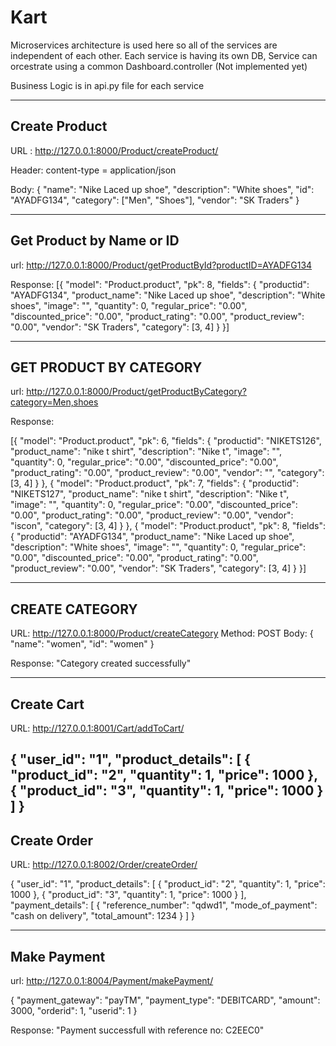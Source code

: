 # Kart



Microservices architecture is used here so all of the services are independent of each other.
Each service is having its own DB,
Service can orcestrate using a common Dashboard.controller (Not implemented yet)


Business Logic is in api.py file for each service


----------------------------------------------------
Create Product
--------------------------------------------------
URL : http://127.0.0.1:8000/Product/createProduct/

Header: content-type = application/json

Body: 
{
"name": "Nike Laced up shoe",
"description": "White shoes",
"id": "AYADFG134",
"category": ["Men", "Shoes"],
"vendor": "SK Traders"
}

---------------------------------------------------
Get Product by Name or ID
---------------------------------------------------
url: http://127.0.0.1:8000/Product/getProductById?productID=AYADFG134

Response:
[{
  "model": "Product.product",
  "pk": 8,
  "fields": {
    "productid": "AYADFG134",
    "product_name": "Nike Laced up shoe",
    "description": "White shoes",
    "image": "",
    "quantity": 0,
    "regular_price": "0.00",
    "discounted_price": "0.00",
    "product_rating": "0.00",
    "product_review": "0.00",
    "vendor": "SK Traders",
    "category": [3, 4]
  }
}]

-----------------------------------------------------
GET PRODUCT BY CATEGORY
------------------------------------------------------
url: http://127.0.0.1:8000/Product/getProductByCategory?category=Men,shoes

Response: 

[{
  "model": "Product.product",
  "pk": 6,
  "fields": {
    "productid": "NIKETS126",
    "product_name": "nike t shirt",
    "description": "Nike t",
    "image": "",
    "quantity": 0,
    "regular_price": "0.00",
    "discounted_price": "0.00",
    "product_rating": "0.00",
    "product_review": "0.00",
    "vendor": "",
    "category": [3, 4]
  }
}, {
  "model": "Product.product",
  "pk": 7,
  "fields": {
    "productid": "NIKETS127",
    "product_name": "nike t shirt",
    "description": "Nike t",
    "image": "",
    "quantity": 0,
    "regular_price": "0.00",
    "discounted_price": "0.00",
    "product_rating": "0.00",
    "product_review": "0.00",
    "vendor": "iscon",
    "category": [3, 4]
  }
}, {
  "model": "Product.product",
  "pk": 8,
  "fields": {
    "productid": "AYADFG134",
    "product_name": "Nike Laced up shoe",
    "description": "White shoes",
    "image": "",
    "quantity": 0,
    "regular_price": "0.00",
    "discounted_price": "0.00",
    "product_rating": "0.00",
    "product_review": "0.00",
    "vendor": "SK Traders",
    "category": [3, 4]
  }
}]

---------------------------------------------------
CREATE CATEGORY
----------------------------------------------------
URL: http://127.0.0.1:8000/Product/createCategory
Method: POST
Body:
{
"name": "women",
"id": "women"
}

Response: "Category created successfully"


----------------------------------------------------
Create Cart
----------------------------------------------------

URL: http://127.0.0.1:8001/Cart/addToCart/

{
	"user_id": "1",
	"product_details": [
		{
			"product_id": "2",
			"quantity": 1,
			"price": 1000
		},
		{
			"product_id": "3",
			"quantity": 1,
			"price": 1000
		}
	]
}
--------------------------------------------------
Create Order
--------------------------------------------------

URL: http://127.0.0.1:8002/Order/createOrder/

{
	"user_id": "1",
	"product_details": [
		{
			"product_id": "2",
			"quantity": 1,
			"price": 1000
		},
		{
			"product_id": "3",
			"quantity": 1,
			"price": 1000
		}
	],
	"payment_details": [
		{
			"reference_number": "qdwd1",
			"mode_of_payment": "cash on delivery",
			"total_amount": 1234
		}
	]
}

----------------------------------------------------
Make Payment
-------------------------------------------------------
url: http://127.0.0.1:8004/Payment/makePayment/

{
	"payment_gateway": "payTM",
	"payment_type": "DEBITCARD",
	"amount": 3000,
	"orderid": 1,
	"userid": 1
}


Response: "Payment successfull with reference no:  C2EEC0"
